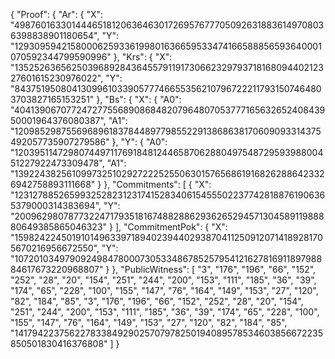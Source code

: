 {
"Proof": {
"Ar": {
"X": "4987601633014446518120636463017269576777050926318836149708036398838901180654",
"Y": "12930959421580006259336199801636659533474166588856593640001070592344799590996"
},
"Krs": {
"X": "13525263656250396892843645579119173066232979371816809440212327601615230976022",
"Y": "8437519508041309961033905777466553562107967222117931507464803703827165153251"
},
"Bs": {
"X": {
"A0": "4041390670772472775568908684820796480705377716563265240843950001964376080387",
"A1": "12098529875569689618378448977985522913868638170609093314375492057735907279586"
},
"Y": {
"A0": "12039511472980744971176918481244658706288049754872959398800451227922473309478",
"A1": "1392243825610997325102927222525506301576568619168262886423326942758893111668"
}
},
"Commitments": [
{
"X": "12312788526599325282312317415283406154555022377428188761906365379000314383694",
"Y": "20096298078773224717935181674882886293626529457130458911988880649385865046323"
}
],
"CommitmentPok": {
"X": "15982422450191014963397189402394402938704112509120714189281705670216956672550",
"Y": "10720103497909249847800073053348678525795412162781691189798884617673220968807"
}
},
"PublicWitness": [
"3",
"176",
"196",
"66",
"152",
"252",
"28",
"20",
"154",
"251",
"244",
"200",
"153",
"111",
"185",
"36",
"39",
"174",
"65",
"228",
"100",
"155",
"147",
"76",
"164",
"149",
"153",
"27",
"120",
"82",
"184",
"85",
"3",
"176",
"196",
"66",
"152",
"252",
"28",
"20",
"154",
"251",
"244",
"200",
"153",
"111",
"185",
"36",
"39",
"174",
"65",
"228",
"100",
"155",
"147",
"76",
"164",
"149",
"153",
"27",
"120",
"82",
"184",
"85",
"14179422375622783384929025707978250194089578534603856672235850501830416376808"
]
}
